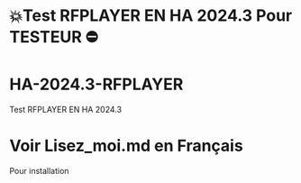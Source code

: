 #  💥Test RFPLAYER EN HA 2024.3 Pour TESTEUR ⛔
# HA-2024.3-RFPLAYER
Test RFPLAYER EN HA 2024.3
# Voir Lisez_moi.md en Français
Pour installation
